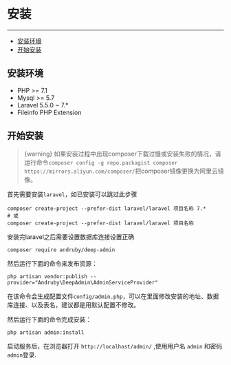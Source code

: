 # 安装
---
- [安装环境](#1)
- [开始安装](#2)

<a name="1"></a>
## 安装环境

   - PHP >= 7.1
   - Mysql >= 5.7
   - Laravel 5.5.0 ~ 7.*
   - Fileinfo PHP Extension
 
<a name="2"></a>   
## 开始安装
>{warning} 如果安装过程中出现composer下载过慢或安装失败的情况，请运行命令`composer config -g repo.packagist composer https://mirrors.aliyun.com/composer/`把composer镜像更换为阿里云镜像。

首先需要安装`laravel`，如已安装可以跳过此步骤
```shell script
composer create-project --prefer-dist laravel/laravel 项目名称 7.*
# 或
composer create-project --prefer-dist laravel/laravel 项目名称
```

安装完laravel之后需要设置数据库连接设置正确
```shell script
composer require andruby/deep-admin
```
然后运行下面的命令来发布资源：
```shell script
php artisan vendor:publish --provider="Andruby\DeepAdmin\AdminServiceProvider"
```
在该命令会生成配置文件`config/admin.php`，可以在里面修改安装的地址、数据库连接、以及表名，建议都是用默认配置不修改。

然后运行下面的命令完成安装：
```shell script
php artisan admin:install
```
启动服务后，在浏览器打开 `http://localhost/admin/` ,使用用户名 `admin` 和密码 `admin`登录.
